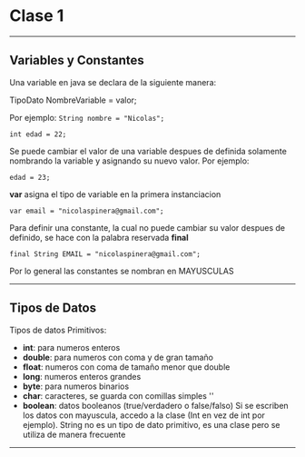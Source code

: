 # Clase 1

---

## Variables y Constantes
Una variable en java se declara de la siguiente manera:

TipoDato NombreVariable = valor;

Por ejemplo:
```String nombre = "Nicolas";```

```int edad = 22;```

Se puede cambiar el valor de una variable despues de definida solamente nombrando la variable y asignando su nuevo valor. Por ejemplo:

```edad = 23;```

**var** asigna el tipo de variable en la primera instanciacion

```var email = "nicolaspinera@gmail.com";```

Para definir una constante, la cual no puede cambiar su valor despues de definido, se hace con la palabra reservada **final**

```final String EMAIL = "nicolaspinera@gmail.com";```

Por lo general las constantes se nombran en MAYUSCULAS 

---

## Tipos de Datos
Tipos de datos Primitivos:
- **int**: para numeros enteros
- **double**: para numeros con coma y de gran tamaño
- **float**: numeros con coma de tamaño menor que double
- **long**: numeros enteros grandes
- **byte**: para numeros binarios
- **char**: caracteres, se guarda con comillas simples ''
- **boolean**: datos booleanos (true/verdadero o false/falso)
Si se escriben los datos con mayuscula, accedo a la clase (Int en vez de int por ejemplo). String no es un tipo de dato primitivo, es una clase pero se utiliza de manera frecuente

---

